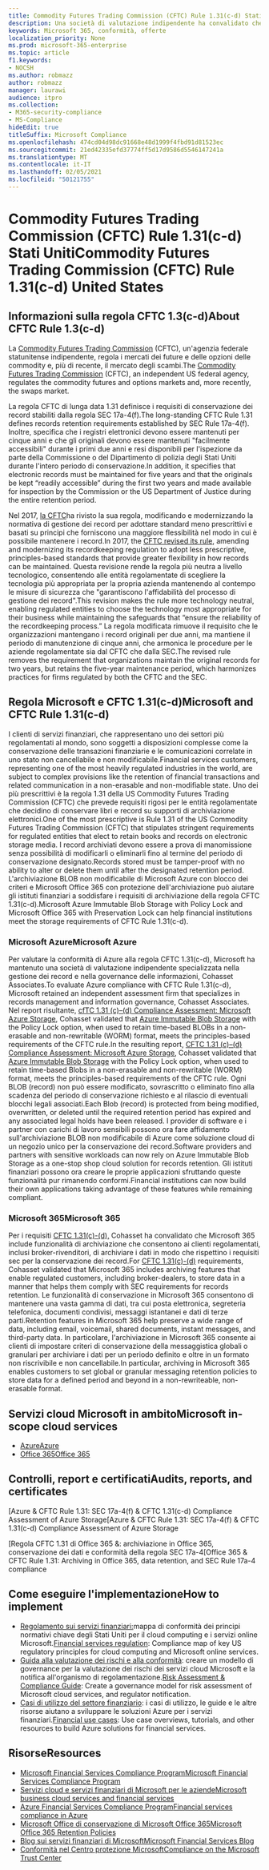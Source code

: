 ```yaml
---
title: Commodity Futures Trading Commission (CFTC) Rule 1.31(c-d) Stati Uniti
description: Una società di valutazione indipendente ha convalidato che Azure e Office 365 possono aiutare le società finanziarie a soddisfare i requisiti di conservazione dei record cfTC 1.31 e i requisiti di archiviazione non modificabili.
keywords: Microsoft 365, conformità, offerte
localization_priority: None
ms.prod: microsoft-365-enterprise
ms.topic: article
f1.keywords:
- NOCSH
ms.author: robmazz
author: robmazz
manager: laurawi
audience: itpro
ms.collection:
- M365-security-compliance
- MS-Compliance
hideEdit: true
titleSuffix: Microsoft Compliance
ms.openlocfilehash: 474cd04d98dc91668e48d1999f4fbd91d81523ec
ms.sourcegitcommit: 21ed42335efd37774ff5d17d9586d5546147241a
ms.translationtype: MT
ms.contentlocale: it-IT
ms.lasthandoff: 02/05/2021
ms.locfileid: "50121755"
---
```

# <a name="commodity-futures-trading-commission-cftc-rule-131c-d-united-states"></a><span data-ttu-id="63375-104">Commodity Futures Trading Commission (CFTC) Rule 1.31(c-d) Stati Uniti</span><span class="sxs-lookup"><span data-stu-id="63375-104">Commodity Futures Trading Commission (CFTC) Rule 1.31(c-d) United States</span></span>

## <a name="about-cftc-rule-13c-d"></a><span data-ttu-id="63375-105">Informazioni sulla regola CFTC 1.3(c-d)</span><span class="sxs-lookup"><span data-stu-id="63375-105">About CFTC Rule 1.3(c-d)</span></span>

<span data-ttu-id="63375-106">La [Commodity Futures Trading Commission](https://www.cftc.gov/) (CFTC), un'agenzia federale statunitense indipendente, regola i mercati dei future e delle opzioni delle commodity e, più di recente, il mercato degli scambi.</span><span class="sxs-lookup"><span data-stu-id="63375-106">The [Commodity Futures Trading Commission](https://www.cftc.gov/) (CFTC), an independent US federal agency, regulates the commodity futures and options markets and, more recently, the swaps market.</span></span>  
  
<span data-ttu-id="63375-107">La regola CFTC di lunga data 1.31 definisce i requisiti di conservazione dei record stabiliti dalla regola SEC 17a-4(f).</span><span class="sxs-lookup"><span data-stu-id="63375-107">The long-standing CFTC Rule 1.31 defines records retention requirements established by SEC Rule 17a-4(f).</span></span> <span data-ttu-id="63375-108">Inoltre, specifica che i registri elettronici devono essere mantenuti per cinque anni e che gli originali devono essere mantenuti "facilmente accessibili" durante i primi due anni e resi disponibili per l'ispezione da parte della Commissione o del Dipartimento di polizia degli Stati Uniti durante l'intero periodo di conservazione.</span><span class="sxs-lookup"><span data-stu-id="63375-108">In addition, it specifies that electronic records must be maintained for five years and that the originals be kept “readily accessible” during the first two years and made available for inspection by the Commission or the US Department of Justice during the entire retention period.</span></span>  
  
<span data-ttu-id="63375-109">Nel 2017, [la CFTC](https://www.cftc.gov/sites/default/files/idc/groups/public/@lrfederalregister/documents/file/2017-11014a.pdf)ha rivisto la sua regola, modificando e modernizzando la normativa di gestione dei record per adottare standard meno prescrittivi e basati su principi che forniscono una maggiore flessibilità nel modo in cui è possibile mantenere i record.</span><span class="sxs-lookup"><span data-stu-id="63375-109">In 2017, the [CFTC revised its rule](https://www.cftc.gov/sites/default/files/idc/groups/public/@lrfederalregister/documents/file/2017-11014a.pdf), amending and modernizing its recordkeeping regulation to adopt less prescriptive, principles-based standards that provide greater flexibility in how records can be maintained.</span></span> <span data-ttu-id="63375-110">Questa revisione rende la regola più neutra a livello tecnologico, consentendo alle entità regolamentate di scegliere la tecnologia più appropriata per la propria azienda mantenendo al contempo le misure di sicurezza che "garantiscono l'affidabilità del processo di gestione dei record".</span><span class="sxs-lookup"><span data-stu-id="63375-110">This revision makes the rule more technology neutral, enabling regulated entities to choose the technology most appropriate for their business while maintaining the safeguards that “ensure the reliability of the recordkeeping process.”</span></span> <span data-ttu-id="63375-111">La regola modificata rimuove il requisito che le organizzazioni mantengano i record originali per due anni, ma mantiene il periodo di manutenzione di cinque anni, che armonica le procedure per le aziende regolamentate sia dal CFTC che dalla SEC.</span><span class="sxs-lookup"><span data-stu-id="63375-111">The revised rule removes the requirement that organizations maintain the original records for two years, but retains the five-year maintenance period, which harmonizes practices for firms regulated by both the CFTC and the SEC.</span></span>

## <a name="microsoft-and-cftc-rule-131c-d"></a><span data-ttu-id="63375-112">Regola Microsoft e CFTC 1.31(c-d)</span><span class="sxs-lookup"><span data-stu-id="63375-112">Microsoft and CFTC Rule 1.31(c-d)</span></span>

<span data-ttu-id="63375-113">I clienti di servizi finanziari, che rappresentano uno dei settori più regolamentati al mondo, sono soggetti a disposizioni complesse come la conservazione delle transazioni finanziarie e le comunicazioni correlate in uno stato non cancellabile e non modificabile.</span><span class="sxs-lookup"><span data-stu-id="63375-113">Financial services customers, representing one of the most heavily regulated industries in the world, are subject to complex provisions like the retention of financial transactions and related communication in a non-erasable and non-modifiable state.</span></span> <span data-ttu-id="63375-114">Uno dei più prescrittivi è la regola 1.31 della US Commodity Futures Trading Commission (CFTC) che prevede requisiti rigosi per le entità regolamentate che decidino di conservare libri e record su supporti di archiviazione elettronici.</span><span class="sxs-lookup"><span data-stu-id="63375-114">One of the most prescriptive is Rule 1.31 of the US Commodity Futures Trading Commission (CFTC) that stipulates stringent requirements for regulated entities that elect to retain books and records on electronic storage media.</span></span> <span data-ttu-id="63375-115">I record archiviati devono essere a prova di manomissione senza possibilità di modificarli o eliminarli fino al termine del periodo di conservazione designato.</span><span class="sxs-lookup"><span data-stu-id="63375-115">Records stored must be tamper-proof with no ability to alter or delete them until after the designated retention period.</span></span> <span data-ttu-id="63375-116">L'archiviazione BLOB non modificabile di Microsoft Azure con blocco dei criteri e Microsoft Office 365 con protezione dell'archiviazione può aiutare gli istituti finanziari a soddisfare i requisiti di archiviazione della regola CFTC 1.31(c-d).</span><span class="sxs-lookup"><span data-stu-id="63375-116">Microsoft Azure Immutable Blob Storage with Policy Lock and Microsoft Office 365 with Preservation Lock can help financial institutions meet the storage requirements of CFTC Rule 1.31(c-d).</span></span>

### <a name="microsoft-azure"></a><span data-ttu-id="63375-117">Microsoft Azure</span><span class="sxs-lookup"><span data-stu-id="63375-117">Microsoft Azure</span></span>

<span data-ttu-id="63375-118">Per valutare la conformità di Azure alla regola CFTC 1.31(c-d), Microsoft ha mantenuto una società di valutazione indipendente specializzata nella gestione dei record e nella governance delle informazioni, Cohasset Associates.</span><span class="sxs-lookup"><span data-stu-id="63375-118">To evaluate Azure compliance with CFTC Rule 1.31(c-d), Microsoft retained an independent assessment firm that specializes in records management and information governance, Cohasset Associates.</span></span> <span data-ttu-id="63375-119">Nel report risultante, [cfTC 1.31 (c)–(d) Compliance Assessment: Microsoft Azure Storage](https://servicetrust.microsoft.com/ViewPage/MSComplianceGuide?command=Download&downloadType=Document&downloadId=19b08fd4-d276-43e8-9461-715981d0ea20&docTab=4ce99610-c9c0-11e7-8c2c-f908a777fa4d_GRC_Assessment_Reports), Cohasset validated that [Azure Immutable Blob Storage](/azure/storage/blobs/storage-blob-immutable-storage) with the Policy Lock option, when used to retain time-based BLOBs in a non-erasable and non-rewritable (WORM) format, meets the principles-based requirements of the CFTC rule.</span><span class="sxs-lookup"><span data-stu-id="63375-119">In the resulting report, [CFTC 1.31 (c)–(d) Compliance Assessment: Microsoft Azure Storage](https://servicetrust.microsoft.com/ViewPage/MSComplianceGuide?command=Download&downloadType=Document&downloadId=19b08fd4-d276-43e8-9461-715981d0ea20&docTab=4ce99610-c9c0-11e7-8c2c-f908a777fa4d_GRC_Assessment_Reports), Cohasset validated that [Azure Immutable Blob Storage](/azure/storage/blobs/storage-blob-immutable-storage) with the Policy Lock option, when used to retain time-based Blobs in a non-erasable and non-rewritable (WORM) format, meets the principles-based requirements of the CFTC rule.</span></span> <span data-ttu-id="63375-120">Ogni BLOB (record) non può essere modificato, sovrascritto o eliminato fino alla scadenza del periodo di conservazione richiesto e al rilascio di eventuali blocchi legali associati.</span><span class="sxs-lookup"><span data-stu-id="63375-120">Each Blob (record) is protected from being modified, overwritten, or deleted until the required retention period has expired and any associated legal holds have been released.</span></span> <span data-ttu-id="63375-121">I provider di software e i partner con carichi di lavoro sensibili possono ora fare affidamento sull'archiviazione BLOB non modificabile di Azure come soluzione cloud di un negozio unico per la conservazione dei record.</span><span class="sxs-lookup"><span data-stu-id="63375-121">Software providers and partners with sensitive workloads can now rely on Azure Immutable Blob Storage as a one-stop shop cloud solution for records retention.</span></span> <span data-ttu-id="63375-122">Gli istituti finanziari possono ora creare le proprie applicazioni sfruttando queste funzionalità pur rimanendo conformi.</span><span class="sxs-lookup"><span data-stu-id="63375-122">Financial institutions can now build their own applications taking advantage of these features while remaining compliant.</span></span>

### <a name="microsoft-365"></a><span data-ttu-id="63375-123">Microsoft 365</span><span class="sxs-lookup"><span data-stu-id="63375-123">Microsoft 365</span></span>

<span data-ttu-id="63375-124">Per i requisiti [CFTC 1.31(c)-(d),](/microsoft-365/compliance/retention-regulatory-requirements#sec-17a-4f-finra-4511c-and-cftc-131c-d) Cohasset ha convalidato che Microsoft 365 include funzionalità di archiviazione che consentono ai clienti regolamentati, inclusi broker-rivenditori, di archiviare i dati in modo che rispettino i requisiti sec per la conservazione dei record.</span><span class="sxs-lookup"><span data-stu-id="63375-124">For [CFTC 1.31(c)-(d)](/microsoft-365/compliance/retention-regulatory-requirements#sec-17a-4f-finra-4511c-and-cftc-131c-d) requirements, Cohasset validated that Microsoft 365 includes archiving features that enable regulated customers, including broker-dealers, to store data in a manner that helps them comply with SEC requirements for records retention.</span></span> <span data-ttu-id="63375-125">Le funzionalità di conservazione in Microsoft 365 consentono di mantenere una vasta gamma di dati, tra cui posta elettronica, segreteria telefonica, documenti condivisi, messaggi istantanei e dati di terze parti.</span><span class="sxs-lookup"><span data-stu-id="63375-125">Retention features in Microsoft 365 help preserve a wide range of data, including email, voicemail, shared documents, instant messages, and third-party data.</span></span> <span data-ttu-id="63375-126">In particolare, l'archiviazione in Microsoft 365 consente ai clienti di impostare criteri di conservazione della messaggistica globali o granulari per archiviare i dati per un periodo definito e oltre in un formato non riscrivibile e non cancellabile.</span><span class="sxs-lookup"><span data-stu-id="63375-126">In particular, archiving in Microsoft 365 enables customers to set global or granular messaging retention policies to store data for a defined period and beyond in a non-rewriteable, non-erasable format.</span></span>

## <a name="microsoft-in-scope-cloud-services"></a><span data-ttu-id="63375-127">Servizi cloud Microsoft in ambito</span><span class="sxs-lookup"><span data-stu-id="63375-127">Microsoft in-scope cloud services</span></span>

- [<span data-ttu-id="63375-128">Azure</span><span class="sxs-lookup"><span data-stu-id="63375-128">Azure</span></span>](https://aka.ms/AzureCompliance)
- [<span data-ttu-id="63375-129">Office 365</span><span class="sxs-lookup"><span data-stu-id="63375-129">Office 365</span></span>](https://aka.ms/o365-compliance-framework)

## <a name="audits-reports-and-certificates"></a><span data-ttu-id="63375-130">Controlli, report e certificati</span><span class="sxs-lookup"><span data-stu-id="63375-130">Audits, reports, and certificates</span></span>

<span data-ttu-id="63375-131">[Azure & CFTC Rule 1.31: SEC 17a-4(f) & CFTC 1.31(c-d) Compliance Assessment of Azure Storage</span><span class="sxs-lookup"><span data-stu-id="63375-131">[Azure & CFTC Rule 1.31: SEC 17a-4(f) & CFTC 1.31(c-d) Compliance Assessment of Azure Storage</span></span>

<span data-ttu-id="63375-132">[Regola CFTC 1.31 di Office 365 &: archiviazione in Office 365, conservazione dei dati e conformità della regola SEC 17a-4</span><span class="sxs-lookup"><span data-stu-id="63375-132">[Office 365 & CFTC Rule 1.31: Archiving in Office 365, data retention, and SEC Rule 17a-4 compliance</span></span>

## <a name="how-to-implement"></a><span data-ttu-id="63375-133">Come eseguire l'implementazione</span><span class="sxs-lookup"><span data-stu-id="63375-133">How to implement</span></span>

- <span data-ttu-id="63375-134">[Regolamento sui servizi finanziari:](https://servicetrust.microsoft.com/ViewPage/TrustDocuments?command=Download&downloadType=Document&downloadId=5b483567-00b0-4d86-96ae-ee887dadb61c&docTab=6d000410-c9e9-11e7-9a91-892aae8839ad_Compliance_Guides)mappa di conformità dei principi normativi chiave degli Stati Uniti per il cloud computing e i servizi online Microsoft.</span><span class="sxs-lookup"><span data-stu-id="63375-134">[Financial services regulation](https://servicetrust.microsoft.com/ViewPage/TrustDocuments?command=Download&downloadType=Document&downloadId=5b483567-00b0-4d86-96ae-ee887dadb61c&docTab=6d000410-c9e9-11e7-9a91-892aae8839ad_Compliance_Guides): Compliance map of key US regulatory principles for cloud computing and Microsoft online services.</span></span>
- <span data-ttu-id="63375-135">[Guida alla valutazione dei rischi e alla conformità](https://aka.ms/RiskGovernanceGuide): creare un modello di governance per la valutazione dei rischi dei servizi cloud Microsoft e la notifica all'organismo di regolamentazione.</span><span class="sxs-lookup"><span data-stu-id="63375-135">[Risk Assessment & Compliance Guide](https://aka.ms/RiskGovernanceGuide): Create a governance model for risk assessment of Microsoft cloud services, and regulator notification.</span></span>
- <span data-ttu-id="63375-136">[Casi di utilizzo del settore finanziario](/azure/industry/financial/): i casi di utilizzo, le guide e le altre risorse aiutano a sviluppare le soluzioni Azure per i servizi finanziari.</span><span class="sxs-lookup"><span data-stu-id="63375-136">[Financial use cases](/azure/industry/financial/): Use case overviews, tutorials, and other resources to build Azure solutions for financial services.</span></span>

## <a name="resources"></a><span data-ttu-id="63375-137">Risorse</span><span class="sxs-lookup"><span data-stu-id="63375-137">Resources</span></span>

- [<span data-ttu-id="63375-138">Microsoft Financial Services Compliance Program</span><span class="sxs-lookup"><span data-stu-id="63375-138">Microsoft Financial Services Compliance Program</span></span>](https://aka.ms/FSCP-Print)
- [<span data-ttu-id="63375-139">Servizi cloud e servizi finanziari di Microsoft per le aziende</span><span class="sxs-lookup"><span data-stu-id="63375-139">Microsoft business cloud services and financial services</span></span>](https://www.microsoft.com/trustcenter/cloudservices/financialservices)
- [<span data-ttu-id="63375-140">Azure Financial Services Compliance Program</span><span class="sxs-lookup"><span data-stu-id="63375-140">Financial services compliance in Azure</span></span>](https://azure.microsoft.com/resources/videos/azurecon-2015-financial-services-compliance-in-azure/)
- [<span data-ttu-id="63375-141">Microsoft Office di conservazione di Microsoft Office 365</span><span class="sxs-lookup"><span data-stu-id="63375-141">Microsoft Office 365 Retention Policies</span></span>](/office365/securitycompliance/retention-policies)
- [<span data-ttu-id="63375-142">Blog sui servizi finanziari di Microsoft</span><span class="sxs-lookup"><span data-stu-id="63375-142">Microsoft Financial Services Blog</span></span>](https://techcommunity.microsoft.com/t5/Financial-Services-Blog/bg-p/FinancialServicesBlog)
- [<span data-ttu-id="63375-143">Conformità nel Centro protezione Microsoft</span><span class="sxs-lookup"><span data-stu-id="63375-143">Compliance on the Microsoft Trust Center</span></span>](https://www.microsoft.com/trust-center/compliance/compliance-overview)
